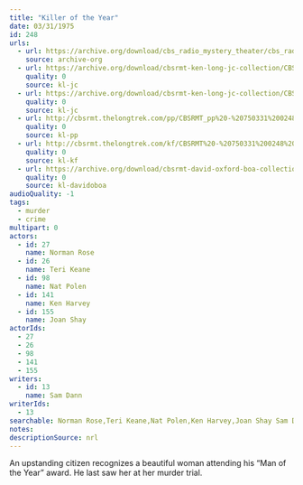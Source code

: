 ```yaml
---
title: "Killer of the Year"
date: 03/31/1975
id: 248
urls: 
  - url: https://archive.org/download/cbs_radio_mystery_theater/cbs_radio_mystery_theater-0201-0250.zip/cbs_radio_mystery_theater-0201-0250%2Fcbsrmt_0248_the_killer_of_the_year.mp3
    source: archive-org
  - url: https://archive.org/download/cbsrmt-ken-long-jc-collection/CBSRMT - 750331 0248 Killer Of The Year vbr kb2_jc.mp3
    quality: 0
    source: kl-jc
  - url: https://archive.org/download/cbsrmt-ken-long-jc-collection/CBSRMT - 750331 0248 Killer Of The Year vbr oz_jc.mp3
    quality: 0
    source: kl-jc
  - url: http://cbsrmt.thelongtrek.com/pp/CBSRMT_pp%20-%20750331%200248%20Killer%20of%20the%20Year.mp3
    quality: 0
    source: kl-pp
  - url: http://cbsrmt.thelongtrek.com/kf/CBSRMT%20-%20750331%200248%20Killer%20Of%20The%20Year_kf.mp3
    quality: 0
    source: kl-kf
  - url: https://archive.org/download/cbsrmt-david-oxford-boa-collection/CBSRMT-750331-0248-Killer-of-the-Year-(64-44)_kf-{BoA}.mp3
    quality: 0
    source: kl-davidoboa
audioQuality: -1
tags: 
  - murder
  - crime
multipart: 0
actors:  
  - id: 27
    name: Norman Rose  
  - id: 26
    name: Teri Keane  
  - id: 98
    name: Nat Polen  
  - id: 141
    name: Ken Harvey  
  - id: 155
    name: Joan Shay
actorIds:  
  - 27  
  - 26  
  - 98  
  - 141  
  - 155
writers:  
  - id: 13
    name: Sam Dann
writerIds:  
  - 13
searchable: Norman Rose,Teri Keane,Nat Polen,Ken Harvey,Joan Shay Sam Dann
notes: 
descriptionSource: nrl
---
```

An upstanding citizen recognizes a beautiful woman attending his “Man of the Year” award. He last saw her at her murder trial. 